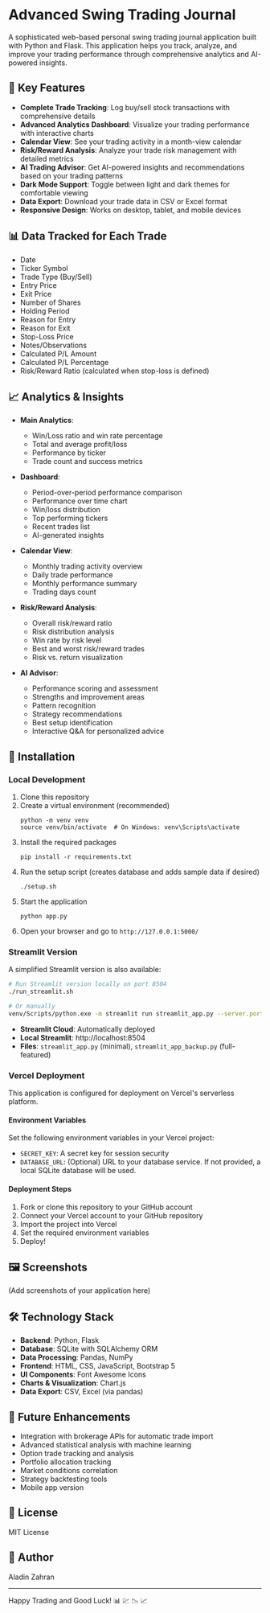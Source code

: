 # Advanced Swing Trading Journal

A sophisticated web-based personal swing trading journal application built with Python and Flask. This application helps you track, analyze, and improve your trading performance through comprehensive analytics and AI-powered insights.

## 🌟 Key Features

- **Complete Trade Tracking**: Log buy/sell stock transactions with comprehensive details
- **Advanced Analytics Dashboard**: Visualize your trading performance with interactive charts
- **Calendar View**: See your trading activity in a month-view calendar
- **Risk/Reward Analysis**: Analyze your trade risk management with detailed metrics
- **AI Trading Advisor**: Get AI-powered insights and recommendations based on your trading patterns
- **Dark Mode Support**: Toggle between light and dark themes for comfortable viewing
- **Data Export**: Download your trade data in CSV or Excel format
- **Responsive Design**: Works on desktop, tablet, and mobile devices

## 📊 Data Tracked for Each Trade

- Date
- Ticker Symbol
- Trade Type (Buy/Sell)
- Entry Price
- Exit Price
- Number of Shares
- Holding Period
- Reason for Entry
- Reason for Exit
- Stop-Loss Price
- Notes/Observations
- Calculated P/L Amount
- Calculated P/L Percentage
- Risk/Reward Ratio (calculated when stop-loss is defined)

## 📈 Analytics & Insights

- **Main Analytics**:
  - Win/Loss ratio and win rate percentage
  - Total and average profit/loss
  - Performance by ticker
  - Trade count and success metrics

- **Dashboard**:
  - Period-over-period performance comparison
  - Performance over time chart
  - Win/loss distribution
  - Top performing tickers
  - Recent trades list
  - AI-generated insights

- **Calendar View**:
  - Monthly trading activity overview
  - Daily trade performance
  - Monthly performance summary
  - Trading days count

- **Risk/Reward Analysis**:
  - Overall risk/reward ratio
  - Risk distribution analysis
  - Win rate by risk level
  - Best and worst risk/reward trades
  - Risk vs. return visualization

- **AI Advisor**:
  - Performance scoring and assessment
  - Strengths and improvement areas
  - Pattern recognition
  - Strategy recommendations
  - Best setup identification
  - Interactive Q&A for personalized advice

## 🚀 Installation

### Local Development

1. Clone this repository
2. Create a virtual environment (recommended)
   ```
   python -m venv venv
   source venv/bin/activate  # On Windows: venv\Scripts\activate
   ```
3. Install the required packages
   ```
   pip install -r requirements.txt
   ```
4. Run the setup script (creates database and adds sample data if desired)
   ```
   ./setup.sh
   ```
5. Start the application
   ```
   python app.py
   ```
6. Open your browser and go to `http://127.0.0.1:5000/`

### Streamlit Version

A simplified Streamlit version is also available:

```bash
# Run Streamlit version locally on port 8504
./run_streamlit.sh

# Or manually
venv/Scripts/python.exe -m streamlit run streamlit_app.py --server.port 8504
```

- **Streamlit Cloud**: Automatically deployed
- **Local Streamlit**: http://localhost:8504
- **Files**: `streamlit_app.py` (minimal), `streamlit_app_backup.py` (full-featured)

### Vercel Deployment

This application is configured for deployment on Vercel's serverless platform.

#### Environment Variables

Set the following environment variables in your Vercel project:

- `SECRET_KEY`: A secret key for session security
- `DATABASE_URL`: (Optional) URL to your database service. If not provided, a local SQLite database will be used.

#### Deployment Steps

1. Fork or clone this repository to your GitHub account
2. Connect your Vercel account to your GitHub repository
3. Import the project into Vercel
4. Set the required environment variables
5. Deploy!

## 🖼️ Screenshots

(Add screenshots of your application here)

## 🛠️ Technology Stack

- **Backend**: Python, Flask
- **Database**: SQLite with SQLAlchemy ORM
- **Data Processing**: Pandas, NumPy
- **Frontend**: HTML, CSS, JavaScript, Bootstrap 5
- **UI Components**: Font Awesome Icons
- **Charts & Visualization**: Chart.js
- **Data Export**: CSV, Excel (via pandas)

## 🔮 Future Enhancements

- Integration with brokerage APIs for automatic trade import
- Advanced statistical analysis with machine learning
- Option trade tracking and analysis
- Portfolio allocation tracking
- Market conditions correlation
- Strategy backtesting tools
- Mobile app version

## 📄 License

MIT License

## 👤 Author

Aladin Zahran

---

Happy Trading and Good Luck! 📊 💹 📉 📈
